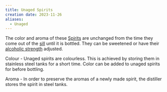 ```yaml
---
title: Unaged Spirits
creation date: 2023-11-26
aliases:
  - Unaged
---
```

The color and aroma of these [Spirits](Areas/bartending/Spirits/Spirit.md) are unchanged from the time they come out of the [sill](Areas/bartending/Spirits/Distillation.md) until it is bottled. They can be sweetened or have their [alcoholic strength](Areas/bartending/ABV) adjusted.

Colour - Unaged spirits are colourless. This is achieved by storing them in stainless steel tanks for a short time. 
Color can be added to unaged spirits for before bottling.

Aroma - In order to preserve the aromas of a newly made spirit, the distiller stores the spirit in steel tanks.

